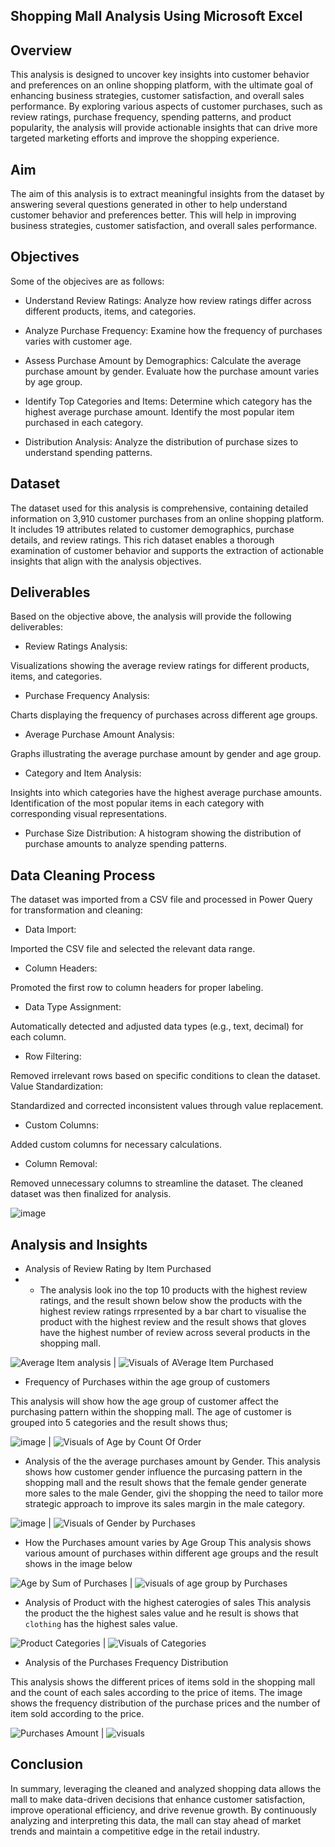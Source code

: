 ## Shopping Mall Analysis Using Microsoft Excel
## Overview
This analysis is designed to uncover key insights into customer behavior and preferences on an online shopping platform, with the ultimate goal of enhancing business strategies, customer satisfaction, and overall sales performance. By exploring various aspects of customer purchases, such as review ratings, purchase frequency, spending patterns, and product popularity, the analysis will provide actionable insights that can drive more targeted marketing efforts and improve the shopping experience.

## Aim
The aim of this analysis is to extract meaningful insights from the dataset by answering several questions generated in other to help understand customer behavior and preferences better. This will help in improving business strategies, customer satisfaction, and overall sales performance.

## Objectives
Some of the objecives are as follows:

- Understand Review Ratings:
Analyze how review ratings differ across different products, items, and categories.

- Analyze Purchase Frequency:
Examine how the frequency of purchases varies with customer age.

- Assess Purchase Amount by Demographics:
Calculate the average purchase amount by gender.
Evaluate how the purchase amount varies by age group.

- Identify Top Categories and Items:
Determine which category has the highest average purchase amount.
Identify the most popular item purchased in each category.

- Distribution Analysis:
Analyze the distribution of purchase sizes to understand spending patterns.

## Dataset
The dataset used for this analysis is comprehensive, containing detailed information on 3,910 customer purchases from an online shopping platform. It includes 19 attributes related to customer demographics, purchase details, and review ratings. This rich dataset enables a thorough examination of customer behavior and supports the extraction of actionable insights that align with the analysis objectives.

## Deliverables
Based on the objective above, the analysis will provide the following deliverables:

- Review Ratings Analysis:

Visualizations showing the average review ratings for different products, items, and categories.
- Purchase Frequency Analysis:

Charts displaying the frequency of purchases across different age groups.
- Average Purchase Amount Analysis:

Graphs illustrating the average purchase amount by gender and age group.
- Category and Item Analysis:

Insights into which categories have the highest average purchase amounts.
Identification of the most popular items in each category with corresponding visual representations.

- Purchase Size Distribution:
A histogram showing the distribution of purchase amounts to analyze spending patterns.
## Data Cleaning Process


The dataset was imported from a CSV file and processed in Power Query for transformation and cleaning:

- Data Import:

Imported the CSV file and selected the relevant data range.
- Column Headers:

Promoted the first row to column headers for proper labeling.
- Data Type Assignment:

Automatically detected and adjusted data types (e.g., text, decimal) for each column.
- Row Filtering:

Removed irrelevant rows based on specific conditions to clean the dataset.
Value Standardization:

Standardized and corrected inconsistent values through value replacement.
- Custom Columns:

Added custom columns for necessary calculations.
- Column Removal:

Removed unnecessary columns to streamline the dataset.
The cleaned dataset was then finalized for analysis.

![image](https://github.com/user-attachments/assets/2ff581c3-6cca-443f-9711-7b076b38e645)


## Analysis and Insights
- Analysis of Review Rating by Item Purchased
- - The analysis look ino the top 10 products with the highest review ratings, and the result shown below show the products with the highest review ratings rrpresented by a bar chart to visualise the product with the highest review and the result shows that gloves have the highest number of review across several products in the shopping mall.
    

![Average Item analysis](https://github.com/user-attachments/assets/48e8711e-0e44-4a3e-8f95-0fddcee3d9e9) | ![Visuals of AVerage Item Purchased](https://github.com/user-attachments/assets/82224938-8cef-4d3b-801f-b39a862f37a9)



- Frequency of Purchases within the age group of customers

This analysis will show how the age group of customer affect the purchasing pattern within the shopping mall. The age of customer is grouped into 5 categories and the result shows thus;

![image](https://github.com/user-attachments/assets/5d695cd4-a062-411d-888f-dcf89c859b26) | ![Visuals of Age by Count Of Order](https://github.com/user-attachments/assets/b45e7f7e-e73e-48c4-9a34-1eb128735d62)


- Analysis of the the average purchases amount by Gender.
This analysis shows how customer gender influence the purcasing pattern in the shopping mall and the result shows that the female gender generate more sales to the male Gender, givi the shopping the need to tailor more strategic approach to improve its sales margin in the male category.

![image](https://github.com/user-attachments/assets/fe0d13a4-7198-40dd-a97d-6d63436cc825) | ![Visuals of Gender by Purchases](https://github.com/user-attachments/assets/3568a2e2-624c-44d3-b452-9eece814181e)


- How the Purchases amount varies by Age Group
This analysis shows various amount of purchases within different age groups and the result shows in the image below

![Age by Sum of Purchases](https://github.com/user-attachments/assets/f01d9d74-2eb1-42a8-94a0-1438a508e176) | ![visuals of age group by Purchases](https://github.com/user-attachments/assets/307456d6-327c-42b9-ae98-e34483146c8e)


- Analysis of Product with the highest caterogies of sales
This analysis the product the the highest sales value and he result is shows that `clothing` has the highest sales value.

![Product Categories](https://github.com/user-attachments/assets/d92c6e16-4cc3-4c4e-9067-033471eedd2f) | ![Visuals of Categories](https://github.com/user-attachments/assets/abbe4aaa-8ead-4ba4-8e14-bb6482859931)


- Analysis of the Purchases Frequency Distribution
  
This analysis shows the different prices of items sold in the shopping mall and the count of each sales according to the price of items. The image shows the frequency distribution of the purchase prices and the number of item sold according to the price. 

![Purchases Amount](https://github.com/user-attachments/assets/435ea084-394c-4a1d-a766-17cf70c497d6) | ![visuals](https://github.com/user-attachments/assets/02938de7-0380-4972-b750-e457dd8f18a1)


## Conclusion
In summary, leveraging the cleaned and analyzed shopping data allows the mall to make data-driven decisions that enhance customer satisfaction, improve operational efficiency, and drive revenue growth. By continuously analyzing and interpreting this data, the mall can stay ahead of market trends and maintain a competitive edge in the retail industry.






